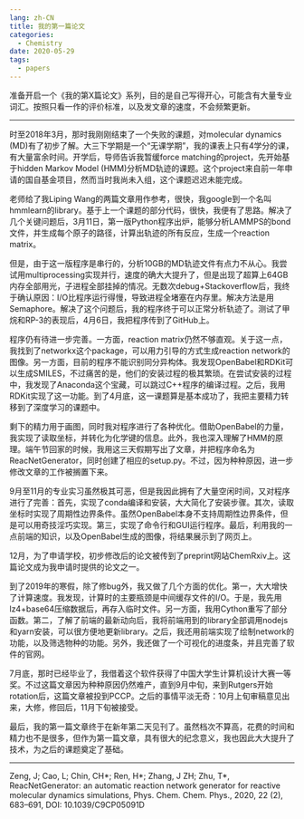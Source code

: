 ```yaml
---
lang: zh-CN
title: 我的第一篇论文
categories:
  - Chemistry
date: 2020-05-29
tags:
  - papers
---
```

准备开启一个《我的第X篇论文》系列，目的是自己写得开心，可能含有大量专业词汇。按照只看一作的评价标准，以及发文章的速度，不会频繁更新。

---

时至2018年3月，那时我刚刚结束了一个失败的课题，对molecular dynamics (MD)有了初步了解。大三下学期是一个“无课学期”，我的课表上只有4学分的课，有大量富余时间。开学后，导师告诉我暂缓force matching的project，先开始基于hidden Markov Model (HMM)分析MD轨迹的课题。这个project来自前一年申请的国自基金项目，然而当时我尚未入组，这个课题迟迟未能完成。
<!--more-->

老师给了我Liping Wang的两篇文章用作参考，很快，我google到一个名叫hmmlearn的library。基于上一个课题的部分代码，很快，我便有了思路。解决了几个关键问题后，3月11日，第一版Python程序出炉，能够分析LAMMPS的bond文件，并生成每个原子的路径，计算出轨迹的所有反应，生成一个reaction matrix。

但是，由于这一版程序是串行的，分析10GB的MD轨迹文件有点力不从心。我尝试用multiprocessing实现并行，速度的确大大提升了，但是出现了超算上64GB内存全部用光，子进程全部挂掉的情况。无数次debug+Stackoverflow后，我终于确认原因：I/O比程序运行得慢，导致进程全堵塞在内存里。解决方法是用Semaphore。解决了这个问题后，我的程序终于可以正常分析轨迹了。测试了甲烷和RP-3的表现后，4月6日，我把程序传到了GitHub上。

程序仍有待进一步完善。一方面，reaction matrix仍然不够直观。关于这一点，我找到了networkx这个package，可以用力引导的方式生成reaction network的图像。另一方面，目前的程序不能识别同分异构体。我发现OpenBabel和RDKit可以生成SMILES，不过痛苦的是，他们的安装过程的极其繁琐。在尝试安装的过程中，我发现了Anaconda这个宝藏，可以跳过C++程序的编译过程。之后，我用RDKit实现了这一功能。到了4月底，这一课题算是基本成功了，我把主要精力转移到了深度学习的课题中。

剩下的精力用于画图，同时我对程序进行了各种优化。借助OpenBabel的力量，我实现了读取坐标，并转化为化学键的信息。此外，我也深入理解了HMM的原理。端午节回家的时候，我用这三天假期写出了文章，并把程序命名为ReacNetGenerator，同时创建了相应的setup.py。不过，因为种种原因，进一步修改文章的工作被搁置下来。

9月至11月的专业实习虽然极其可恶，但是我因此拥有了大量空闲时间，又对程序进行了完善：首先，实现了conda编译和安装，大大简化了安装步骤。其次，读取坐标时实现了周期性边界条件。虽然OpenBabel本身不支持周期性边界条件，但是可以用奇技淫巧实现。第三，实现了命令行和GUI运行程序。最后，利用我的一点前端的知识，以及OpenBabel生成的图像，将结果展示到了网页上。

12月，为了申请学校，初步修改后的论文被传到了preprint网站ChemRxiv上。这篇论文成为我申请时提供的论文之一。

到了2019年的寒假，除了修bug外，我又做了几个方面的优化。第一，大大增快了计算速度。我发现，计算时的主要瓶颈是中间缓存文件的I/O。于是，我先用lz4+base64压缩数据后，再存入临时文件。另一方面，我用Cython重写了部分函数。第二，了解了前端的最新动向后，我将前端用到的library全部调用nodejs和yarn安装，可以很方便地更新library。之后，我还用前端实现了绘制network的功能，以及筛选物种的功能。另外，我还做了一个可视化的进度条，并且完善了软件的官网。

7月底，那时已经毕业了，我借着这个软件获得了中国大学生计算机设计大赛一等奖。不过这篇文章因为种种原因仍然难产，直到9月中旬，来到Rutgers开始rotation后，这篇文章被投到PCCP。之后的事情平淡无奇：10月上旬审稿意见出来，大修，修回后，11月下旬被接受。

最后，我的第一篇文章终于在新年第二天见刊了。虽然档次不算高，花费的时间和精力也不是很多，但作为第一篇文章，具有很大的纪念意义，我也因此大大提升了技术，为之后的课题奠定了基础。

---

Zeng, J; Cao, L; Chin, CH\*; Ren, H\*; Zhang, J ZH; Zhu, T\*, ReacNetGenerator: an automatic reaction network generator for reactive molecular dynamics simulations, Phys. Chem. Chem. Phys., 2020, 22 (2), 683–691, DOI: 10.1039/C9CP05091D
